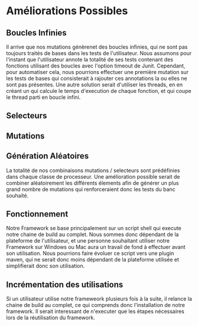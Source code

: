 # Améliorations Possibles

## Boucles Infinies

Il arrive que nos mutations génèrenet des boucles infinies, qui ne sont pas toujours traités de bases dans les tests de l'utilisateur.
Nous assumons pour l'instant que l'utilisateur annote la totalité de ses tests contenant des fonctions utilisant des boucles avec l'option timeout de Junit.
Cependant, pour automatiser cela, nous pourrions effectuer une première mutation sur les tests de bases qui consisterait à rajouter ces annotations la ou elles ne sont pas présentes.
Une autre solution serait d'utiliser les threads, en en créant un qui calcule le temps d'execution de chaque fonction, et qui coupe le thread parti en boucle infini.

## Selecteurs

## Mutations

## Génération Aléatoires

La totalité de nos combinaisons mutations / selecteurs sont prédéfinies dans chaque classe de processeur.
Une amélioration possible serait de combiner aléatoirement les différents élements afin de générer un plus grand nombre de mutations qui renforceraient donc les tests du banc souhaité.

## Fonctionnement

Notre Framework se base principalement sur un script shell qui execute notre chaine de build au complet.
Nous sommes donc dépendant de la plateforme de l'utilisateur, et une personne souhaitant utiliser notre Framework sur Windows ou Mac aura un travail de fond à effectuer avant son utilisation.
Nous pourrions faire évoluer ce script vers une plugin maven, qui ne serait donc moins dépendant de la plateforme utilisée et simplifierait donc son utilisation.

## Incrémentation des utilisations

Si un utilisateur utilise notre frameweork plusieurs fois à la suite, il relance la chaine de build au complet, ce qui comprends donc l'installation de notre framework.
Il serait interessant de n'executer que les étapes nécessaires lors de la réutilisation du framework.

